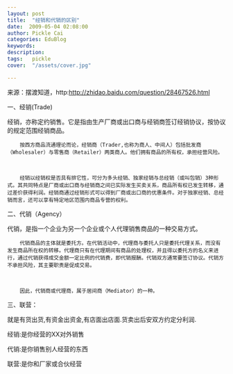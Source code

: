 ```yaml
---
layout: post  
title:  "经销和代销的区别"
date:  2009-05-04 02:08:00
author: Pickle Cai  
categories: EduBlog  
keywords: 
description:   
tags:	pickle   
cover:  "/assets/cover.jpg"  

---
```


来源：摆渡知道，http:http://zhidao.baidu.com/question/28467526.html



 



一、经销(Trade) 



经销，亦称定约销售。它是指由生产厂商或出口商与经销商签订经销协议，按协议的规定范围经销商品。



        按西方商品流通理论而论，经销商（Trader,也称为商人、中间人）包括批发商（Wholesaler）与零售商（Retailer）两类商人。他们拥有商品的所有权，承担经营风险。



        经销以经销权是否具有排它性，可分为多头经销、独家经销与总经销（或叫包销）3种形式。其共同特点是厂商或出口商与经销商之间已实际发生买卖关系，商品所有权已发生转移，通过差价获得利润。经销商通过经销形式可以得到厂商或出口商的优惠条件。对于独家经销、总经销而言，还可以享有特定地区范围内商品专营的权利。 



二、代销（Agency） 



代销，是指一个企业为另一个企业或个人代理销售商品的一种交易方式。



        代销商品的主体就是委托方。在代销活动中，代理商与委托人只是委托代理关系，而没有发生商品所在权的转移。代理商只有在代理期间有商品的处理权，并且得以委托方的名义来进行，通过代销获得成交金额一定比例的代销费，即代销报酬。代销双方通常要签订协议。代销方不承担风险，其主要职责是促成交易。



        因此，代销商或代理商，属于居间商（Mediator）的一种。 



 



三、联营：



就是有货出货,有资金出资金,有店面出店面.货卖出后安双方约定分利润. 



 



经销:是你经营的XX对外销售 

代销:是你销售别人经营的东西 

联营:是你和厂家或合伙经营 



		    

